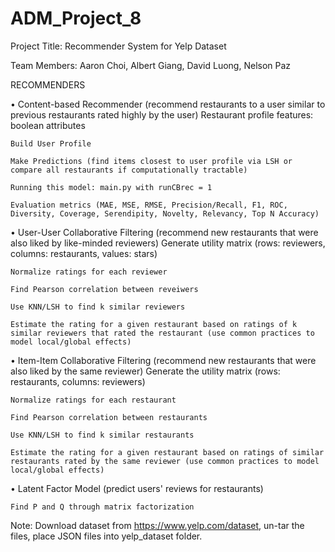 # ADM_Project_8
 
Project Title: Recommender System for Yelp Dataset

Team Members: Aaron Choi, Albert Giang, David Luong, Nelson Paz

RECOMMENDERS

•	Content-based Recommender (recommend restaurants to a user similar to previous restaurants rated highly by the user)
    Restaurant profile features: boolean attributes
    
    Build User Profile
    
    Make Predictions (find items closest to user profile via LSH or compare all restaurants if computationally tractable)
    
    Running this model: main.py with runCBrec = 1
    
    Evaluation metrics (MAE, MSE, RMSE, Precision/Recall, F1, ROC, Diversity, Coverage, Serendipity, Novelty, Relevancy, Top N Accuracy)
    
    
•	User-User Collaborative Filtering (recommend new restaurants that were also liked by like-minded reviewers)
    Generate utility matrix (rows: reviewers, columns: restaurants, values: stars)
    
    Normalize ratings for each reviewer
    
    Find Pearson correlation between reveiwers
    
    Use KNN/LSH to find k similar reviewers
    
    Estimate the rating for a given restaurant based on ratings of k similar reviewers that rated the restaurant (use common practices to model local/global effects)
    
•	Item-Item Collaborative Filtering (recommend new restaurants that were also liked by the same reviewer)
    Generate the utility matrix (rows: restaurants, columns: reviewers)
    
    Normalize ratings for each restaurant
    
    Find Pearson correlation between restaurants
    
    Use KNN/LSH to find k similar restaurants 
    
    Estimate the rating for a given restaurant based on ratings of similar restaurants rated by the same reviewer (use common practices to model local/global effects)

•	Latent Factor Model (predict users' reviews for restaurants)

    Find P and Q through matrix factorization

Note: Download dataset from https://www.yelp.com/dataset, un-tar the files, place JSON files into yelp_dataset folder.

